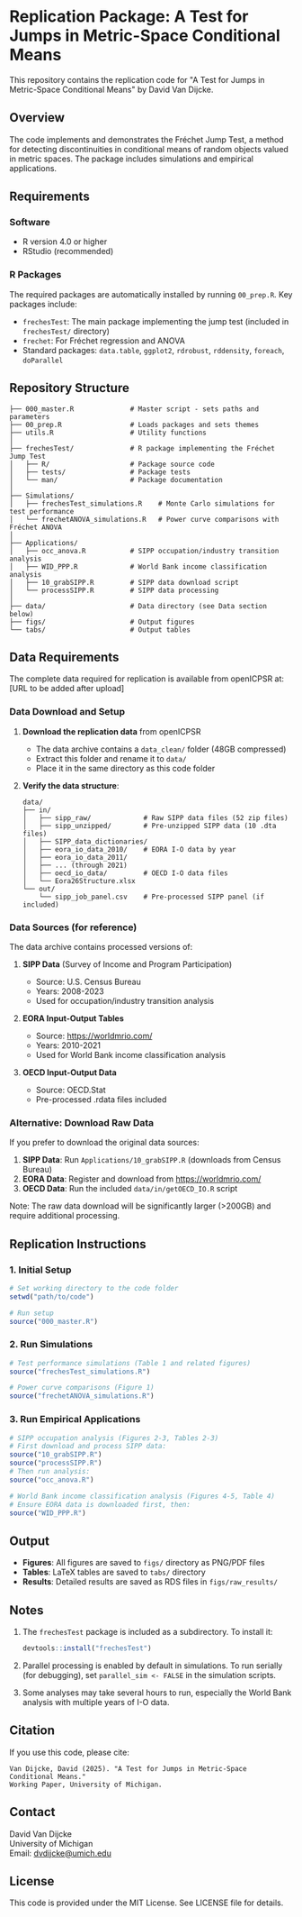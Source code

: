 # Replication Package: A Test for Jumps in Metric-Space Conditional Means

This repository contains the replication code for "A Test for Jumps in Metric-Space Conditional Means" by David Van Dijcke.

## Overview

The code implements and demonstrates the Fréchet Jump Test, a method for detecting discontinuities in conditional means of random objects valued in metric spaces. The package includes simulations and empirical applications.

## Requirements

### Software
- R version 4.0 or higher
- RStudio (recommended)

### R Packages
The required packages are automatically installed by running `00_prep.R`. Key packages include:
- `frechesTest`: The main package implementing the jump test (included in `frechesTest/` directory)
- `frechet`: For Fréchet regression and ANOVA
- Standard packages: `data.table`, `ggplot2`, `rdrobust`, `rddensity`, `foreach`, `doParallel`

## Repository Structure

```
├── 000_master.R              # Master script - sets paths and parameters
├── 00_prep.R                 # Loads packages and sets themes
├── utils.R                   # Utility functions
│
├── frechesTest/              # R package implementing the Fréchet Jump Test
│   ├── R/                    # Package source code
│   ├── tests/                # Package tests
│   └── man/                  # Package documentation
│
├── Simulations/
│   ├── frechesTest_simulations.R    # Monte Carlo simulations for test performance
│   └── frechetANOVA_simulations.R   # Power curve comparisons with Fréchet ANOVA
│
├── Applications/
│   ├── occ_anova.R           # SIPP occupation/industry transition analysis
│   ├── WID_PPP.R             # World Bank income classification analysis
│   ├── 10_grabSIPP.R         # SIPP data download script
│   └── processSIPP.R         # SIPP data processing
│
├── data/                     # Data directory (see Data section below)
├── figs/                     # Output figures
└── tabs/                     # Output tables
```

## Data Requirements

The complete data required for replication is available from openICPSR at: [URL to be added after upload]

### Data Download and Setup

1. **Download the replication data** from openICPSR
   - The data archive contains a `data_clean/` folder (48GB compressed)
   - Extract this folder and rename it to `data/`
   - Place it in the same directory as this code folder

2. **Verify the data structure**:
   ```
   data/
   ├── in/
   │   ├── sipp_raw/             # Raw SIPP data files (52 zip files)
   │   ├── sipp_unzipped/        # Pre-unzipped SIPP data (10 .dta files)
   │   ├── SIPP_data_dictionaries/
   │   ├── eora_io_data_2010/    # EORA I-O data by year
   │   ├── eora_io_data_2011/
   │   ├── ... (through 2021)
   │   ├── oecd_io_data/         # OECD I-O data files
   │   └── Eora26Structure.xlsx
   └── out/
       └── sipp_job_panel.csv    # Pre-processed SIPP panel (if included)
   ```

### Data Sources (for reference)

The data archive contains processed versions of:

1. **SIPP Data** (Survey of Income and Program Participation)
   - Source: U.S. Census Bureau
   - Years: 2008-2023
   - Used for occupation/industry transition analysis

2. **EORA Input-Output Tables**
   - Source: https://worldmrio.com/
   - Years: 2010-2021
   - Used for World Bank income classification analysis

3. **OECD Input-Output Data**
   - Source: OECD.Stat
   - Pre-processed .rdata files included

### Alternative: Download Raw Data

If you prefer to download the original data sources:

1. **SIPP Data**: Run `Applications/10_grabSIPP.R` (downloads from Census Bureau)
2. **EORA Data**: Register and download from https://worldmrio.com/
3. **OECD Data**: Run the included `data/in/getOECD_IO.R` script

Note: The raw data download will be significantly larger (>200GB) and require additional processing.

## Replication Instructions

### 1. Initial Setup
```r
# Set working directory to the code folder
setwd("path/to/code")

# Run setup
source("000_master.R")
```

### 2. Run Simulations
```r
# Test performance simulations (Table 1 and related figures)
source("frechesTest_simulations.R")

# Power curve comparisons (Figure 1)
source("frechetANOVA_simulations.R")
```

### 3. Run Empirical Applications
```r
# SIPP occupation analysis (Figures 2-3, Tables 2-3)
# First download and process SIPP data:
source("10_grabSIPP.R")
source("processSIPP.R")
# Then run analysis:
source("occ_anova.R")

# World Bank income classification analysis (Figures 4-5, Table 4)
# Ensure EORA data is downloaded first, then:
source("WID_PPP.R")
```

## Output

- **Figures**: All figures are saved to `figs/` directory as PNG/PDF files
- **Tables**: LaTeX tables are saved to `tabs/` directory
- **Results**: Detailed results are saved as RDS files in `figs/raw_results/`

## Notes

1. The `frechesTest` package is included as a subdirectory. To install it:
   ```r
   devtools::install("frechesTest")
   ```

2. Parallel processing is enabled by default in simulations. To run serially (for debugging), set `parallel_sim <- FALSE` in the simulation scripts.

3. Some analyses may take several hours to run, especially the World Bank analysis with multiple years of I-O data.

## Citation

If you use this code, please cite:

```
Van Dijcke, David (2025). "A Test for Jumps in Metric-Space Conditional Means." 
Working Paper, University of Michigan.
```

## Contact

David Van Dijcke  
University of Michigan  
Email: dvdijcke@umich.edu

## License

This code is provided under the MIT License. See LICENSE file for details.